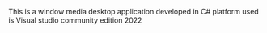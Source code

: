 This is a window media desktop application developed in C# platform used is Visual studio community edition 2022

